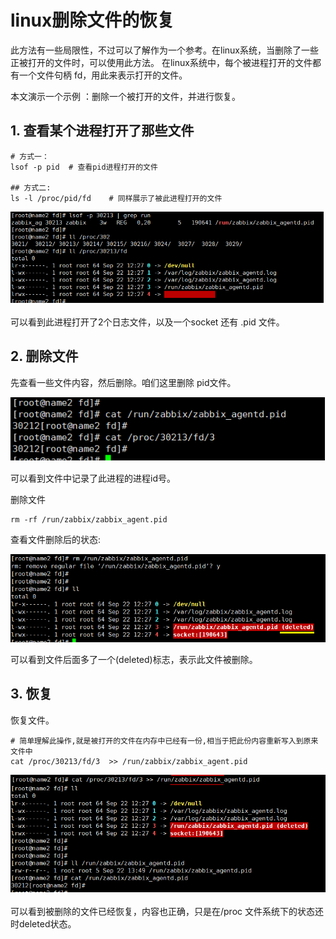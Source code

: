 # linux删除文件的恢复

此方法有一些局限性，不过可以了解作为一个参考。在linux系统，当删除了一些正被打开的文件时，可以使用此方法。
在linux系统中，每个被进程打开的文件都有一个文件句柄 fd，用此来表示打开的文件。 

本文演示一个示例 ：删除一个被打开的文件，并进行恢复。

## 1. 查看某个进程打开了那些文件

```shell
# 方式一：
lsof -p pid  # 查看pid进程打开的文件

## 方式二:
ls -l /proc/pid/fd    # 同样展示了被此进程打开的文件
```

![](../image/linux/rmfile/1.png)

可以看到此进程打开了2个日志文件，以及一个socket   还有 .pid 文件。

## 2. 删除文件

先查看一些文件内容，然后删除。咱们这里删除 pid文件。

![](../image/linux/rmfile/2.png)

可以看到文件中记录了此进程的进程id号。

删除文件

```shell
rm -rf /run/zabbix/zabbix_agent.pid
```

查看文件删除后的状态:

![](../image/linux/rmfile/3.png)

可以看到文件后面多了一个(deleted)标志，表示此文件被删除。

## 3. 恢复

恢复文件。

  ```shell
# 简单理解此操作,就是被打开的文件在内存中已经有一份,相当于把此份内容重新写入到原来文件中
cat /proc/30213/fd/3  >> /run/zabbix/zabbix_agent.pid
  ```

![](../image/linux/rmfile/4.png)

可以看到被删除的文件已经恢复，内容也正确，只是在/proc 文件系统下的状态还时deleted状态。